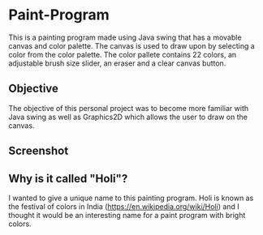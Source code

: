 # Paint-Program
This is a painting program made using Java swing that has a movable canvas and color palette. The canvas is used to draw upon by selecting a color from the color palette. The color pallete contains 22 colors, an adjustable brush size slider, an eraser and a clear canvas button. 

## Objective
The objective of this personal project was to become more familiar with Java swing as well as Graphics2D which allows the user to draw on the canvas.

## Screenshot


## Why is it called "Holi"?
I wanted to give a unique name to this painting program. Holi is known as the festival of colors in India (https://en.wikipedia.org/wiki/Holi) and I thought it would be an interesting name for a paint program with bright colors.  
